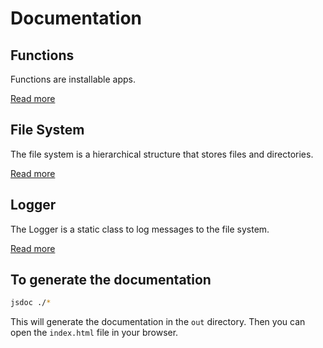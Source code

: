 # Documentation


## Functions

Functions are installable apps.

[Read more](./function.md)

## File System

The file system is a hierarchical structure that stores files and directories.

[Read more](./filesystem.md)

## Logger

The Logger is a static class to log messages to the file system.

[Read more](./logger.md)


## To generate the documentation

```bash
jsdoc ./*
```

This will generate the documentation in the `out` directory.
Then you can open the `index.html` file in your browser.

